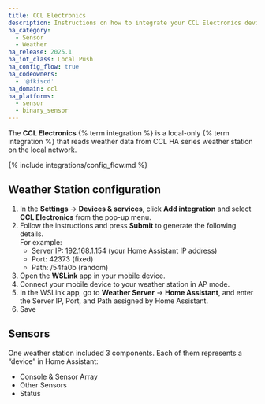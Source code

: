 ```yaml
---
title: CCL Electronics
description: Instructions on how to integrate your CCL Electronics devices into Home Assistant.
ha_category:
  - Sensor
  - Weather
ha_release: 2025.1
ha_iot_class: Local Push
ha_config_flow: true
ha_codeowners:
  - '@fkiscd'
ha_domain: ccl
ha_platforms:
  - sensor
  - binary_sensor
---
```


The **CCL Electronics** {% term integration %} is a local-only {% term integration %} that reads weather data from CCL HA series weather station on the local network.

{% include integrations/config_flow.md %}

## Weather Station configuration

1. In the **Settings** → **Devices & services**, click **Add integration** and select **CCL Electronics** from the pop-up menu.
2. Follow the instructions and press **Submit** to generate the following details.  
  For example:
    - Server IP: 192.168.1.154 (your Home Assistant IP address)
    - Port: 42373 (fixed)
    - Path: /54fa0b (random)
3. Open the **WSLink** app in your mobile device.
4. Connect your mobile device to your weather station in AP mode.
5. In the WSLink app, go to **Weather Server** → **Home Assistant**, and enter the Server IP, Port, and Path assigned by Home Assistant.
6. Save

## Sensors

One weather station included 3 components. Each of them represents a “device” in Home Assistant:

- Console & Sensor Array
- Other Sensors
- Status
